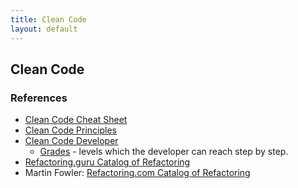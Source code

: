 ```yaml
---
title: Clean Code
layout: default
---
```

## Clean Code

### References

- [Clean Code Cheat Sheet](https://www.planetgeek.ch/wp-content/uploads/2013/06/Clean-Code-V2.1.pdf)
- [Clean Code Principles](https://principles.wiki/)
- [Clean Code Developer](https://www.clean-code-developer.com/)
  - [Grades](https://clean-code-developer.com/grades/) - levels which the developer can reach step by step.
- [Refactoring.guru Catalog of Refactoring](https://refactoring.guru/refactoring/catalog)
- Martin Fowler: [Refactoring.com Catalog of Refactoring](http://refactoring.com/catalog)
